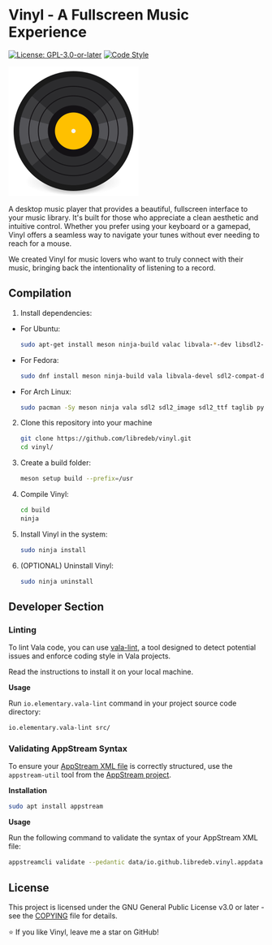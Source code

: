 # Vinyl - A Fullscreen Music Experience

[![License: GPL-3.0-or-later](https://img.shields.io/badge/License-GPL%203.0--or--later-green.svg)](https://opensource.org/licenses/GPL-3.0)
[![Code Style](https://img.shields.io/badge/code%20style-Vala-purple.svg)](https://wiki.gnome.org/Projects/Vala)

![icon](./data/icons/128/vinyl.svg)

A desktop music player that provides a beautiful, fullscreen interface to your music library. It's built for those who appreciate a clean aesthetic and intuitive control. Whether you prefer using your keyboard or a gamepad, Vinyl offers a seamless way to navigate your tunes without ever needing to reach for a mouse.

We created Vinyl for music lovers who want to truly connect with their music, bringing back the intentionality of listening to a record.

## Compilation

   1. Install dependencies:
   * For Ubuntu:
      ```sh
      sudo apt-get install meson ninja-build valac libvala-*-dev libsdl2-dev libsdl2-image-dev libsdl2-ttf-dev libtagc0-dev python3 python3-wheel python3-setuptools
      ```
   * For Fedora:
      ```sh
      sudo dnf install meson ninja-build vala libvala-devel sdl2-compat-devel SDL2_image-devel SDL2_ttf-devel taglib-devel python3 python3-wheel python3-setuptools
      ```
   * For Arch Linux:
      ```sh
      sudo pacman -Sy meson ninja vala sdl2 sdl2_image sdl2_ttf taglib python python-wheel python-setuptools
      ```
   2. Clone this repository into your machine
      ```sh
      git clone https://github.com/libredeb/vinyl.git
      cd vinyl/
      ```
   3. Create a build folder:
      ```sh
      meson setup build --prefix=/usr
      ```
   4. Compile Vinyl:
      ```sh
      cd build
      ninja
      ```
   5. Install Vinyl in the system:
      ```sh
      sudo ninja install
      ```
   6. (OPTIONAL) Uninstall Vinyl:
      ```sh
      sudo ninja uninstall
      ```

## Developer Section

### Linting

To lint Vala code, you can use [vala-lint](https://github.com/vala-lang/vala-lint), a tool designed to detect potential issues and enforce coding style in Vala projects.

Read the instructions to install it on your local machine.

**Usage**

Run `io.elementary.vala-lint` command in your project source code directory:

```sh
io.elementary.vala-lint src/
```

### Validating AppStream Syntax

To ensure your [AppStream XML file](data/io.github.libredeb.vinyl.appdata.xml.in) is correctly structured, use the `appstream-util` tool from the [AppStream project](https://www.freedesktop.org/software/appstream/docs/).

**Installation**

```sh
sudo apt install appstream
```

**Usage**

Run the following command to validate the syntax of your AppStream XML file:

```sh
appstreamcli validate --pedantic data/io.github.libredeb.vinyl.appdata.xml.in
```

## License

This project is licensed under the GNU General Public License v3.0 or later - see the [COPYING](COPYING) file for details.

⭐ If you like Vinyl, leave me a star on GitHub!